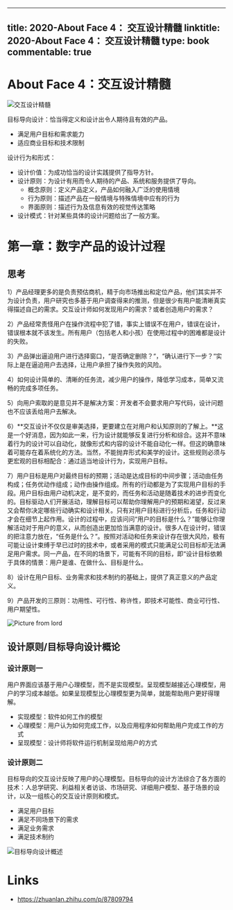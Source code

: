 
---
title: 2020-About Face 4： 交互设计精髓
linktitle: 2020-About Face 4： 交互设计精髓
type: book
commentable: true
---

# About Face 4：交互设计精髓

![交互设计精髓](https://pic.imgdb.cn/item/63819cdb16f2c2beb1481043.jpg)

目标导向设计：恰当得定义和设计出令人期待且有效的产品。

- 满足用户目标和需求能力
- 适应商业目标和技术限制

设计行为和形式：

- 设计价值：为成功恰当的设计实践提供了指导方针。
- 设计原则：为设计有用而令人期待的产品、系统和服务提供了导向。
  - 概念原则：定义产品定义，产品如何融入广泛的使用情境
  - 行为原则：描述产品在一般情境与特殊情境中应有的行为
  - 界面原则：描述行为及信息有效的视觉传达策略
- 设计模式：针对某些具体的设计问题给出了一般方案。

# 第一章：数字产品的设计过程

## 思考

1）产品经理更多的是负责预估商机，精于向市场推出和定位产品，他们其实并不为设计负责，用户研究也多基于用户调查得来的推测，但是很少有用户能清晰真实得描述自己的需求。交互设计师如何发现用户的需求？或者创造用户的需求？

2）产品经常责怪用户在操作流程中犯了错，事实上错误不在用户，错误在设计，错误根本就不该发生。所有用户（包括老人和小孩）在使用过程中的困难都是设计的失败。

3）产品弹出逼迫用户进行选择窗口，“是否确定删除？“，“确认进行下一步？“实际上是在逼迫用户去选择，让用户承担了操作失败的风险。

4）如何设计简单的、清晰的任务流，减少用户的操作，降低学习成本，简单又流畅的完成多项任务。

5）向用户索取的是意见并不是解决方案：开发者不会要求用户写代码，设计问题也不应该丢给用户去解决。

6）**交互设计不仅仅是审美选择，更要建立在对用户和认知原则的了解上。**这是一个好消息，因为如此一来，行为设计就能够反复进行分析和综合。这并不意味着行为的设计可以自动化，就像形式和内容的设计不能自动化一样。但这的确意味着可能存在着系统化的方法。当然，不能抛弃形式和美学的设计。这些规则必须与更宏观的目标相配合：通过适当地设计行为，实现用户目标。

7）用户目标是用户对最终目标的预期；活动是达成目标的中间步骤；活动由任务构成；任务优动作组成；动作由操作组成。所有的行动都是为了实现用户目标的手段。用户目标由用户动机决定，是不变的，而任务和活动是随着技术的进步而变化的。目标驱动人们开展活动，理解目标可以帮助你理解用户的预期和渴望，反过来又会帮你决定哪些行动确实和设计相关。只有对用户目标进行分析后，任务和行动才会在细节上起作用。设计的过程中，应该问问“用户的目标是什么？”能够让你理解活动对于用户的意义，从而创造出更加恰当满意的设计。很多人在设计时，错误的把注意力放在，“任务是什么？”。按照对活动和任务来设计存在很大风险，极有可能让设计束缚于早已过时的技术中，或者采用的模式只能满足公司目标却无法满足用户需求。同一产品，在不同的场景下，可能有不同的目标，即“设计目标依赖于具体的情景：用户是谁、在做什么、目标是什么。

8）设计在用户目标、业务需求和技术制约的基础上，提供了真正意义的产品定义。

9）产品开发的三原则：功用性、可行性、称许性，即技术可能性、商业可行性、用户期望性。

![Picture from lord](https://pic.imgdb.cn/item/6381ad9e16f2c2beb1624ab9.jpg)

## 设计原则/目标导向设计概论

### 设计原则一

用户界面应该基于用户心理模型，而不是实现模型。呈现模型越接近心理模型，用户的学习成本越低。如果呈现模型比心理模型更为简单，就能帮助用户更好得理解。

- 实现模型：软件如何工作的模型
- 心理模型：用户认为如何完成工作，以及应用程序如何帮助用户完成工作的方式
- 呈现模型：设计师将软件运行机制呈现给用户的方式

### 设计原则二

目标导向的交互设计反映了用户的心理模型。目标导向的设计方法综合了各方面的技术：人总学研究、利益相关者访谈、市场研究、详细用户模型、基于场景的设计，以及一组核心的交互设计原则和模式。

- 满足用户目标
- 满足不同场景下的需求
- 满足业务需求
- 满足技术制约

![目标导向设计概述](https://pic.imgdb.cn/item/6381ae6316f2c2beb1640072.jpg)

# Links

- https://zhuanlan.zhihu.com/p/87809794

    